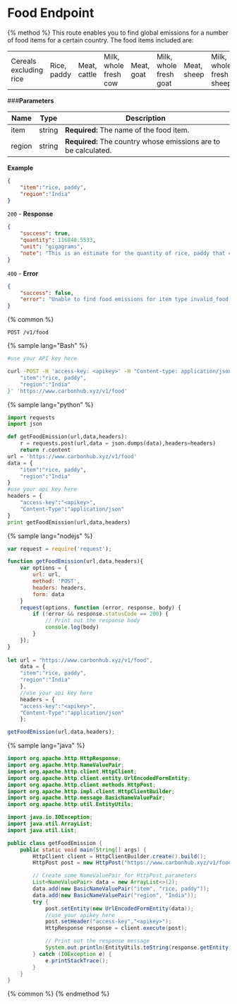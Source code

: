 # Food Endpoint

{% method %}
This route enables you to find global emissions for a number of food items for a certain country. The food items included are:

| | | | | | | | | | |
| - | - | - | - | - | - | - | - | - | - |
| Cereals excluding rice | Rice, paddy | Meat, cattle | Milk, whole fresh cow | Meat, goat | Milk, whole fresh goat | Meat, sheep | Milk, whole fresh sheep | Milk, whole fresh camel | Meat, chicken | Eggs, hen, in shell |

###**Parameters**

| Name        | Type           | Description  |
| ------------- |-------------| -----|
| item | string | **Required:** The name of the food item.|
| region    | string | **Required:** The country whose emissions are to be calculated. |
**Example**
```JSON
{
    "item":"rice, paddy",
    "region":"India"
}
```
`200` - **Response**
```JSON
{
    "success": true,
    "quantity": 116848.5533,
    "unit": "gigagrams",
    "note": "This is an estimate for the quantity of rice, paddy that could be the cause of emission provided."
}
```
`400` - **Error** 
```JSON
{
    "success": false,
    "error": "Unable to find food emissions for item type invalid_food in India"
}
```
{% common %}
```
POST /v1/food
```
{% sample lang="Bash" %}
```Bash
#use your API key here

curl -POST -H 'access-key: <apikey>' -H "Content-type: application/json" -d '{
    "item":"rice, paddy",
    "region":"India"
}' 'https://www.carbonhub.xyz/v1/food'
```
{% sample lang="python" %}
```Python
import requests
import json

def getFoodEmission(url,data,headers):
    r = requests.post(url,data = json.dumps(data),headers=headers)
    return r.content
url = 'https://www.carbonhub.xyz/v1/food'
data = {
    "item":"rice, paddy",
    "region":"India"
}
#use your api key here
headers = {
    "access-key":"<apikey>",
    "Content-Type":"application/json"
}
print getFoodEmission(url,data,headers)
```
{% sample lang="nodejs" %}
```javascript
var request = require('request');

function getFoodEmission(url,data,headers){
    var options = {
        url: url,
        method: 'POST',
        headers: headers,
        form: data
    }
    request(options, function (error, response, body) {
        if (!error && response.statusCode == 200) {
            // Print out the response body
            console.log(body)
        }
    });
}
    
let url = "https://www.carbonhub.xyz/v1/food",
    data = {
    "item":"rice, paddy",
    "region":"India"
    },
    //use your api key here
    headers = {
    "access-key":"<apikey>",
    "Content-Type":"application/json"
    };

getFoodEmission(url,data,headers); 
```
{% sample lang="java" %}
```Java
import org.apache.http.HttpResponse;
import org.apache.http.NameValuePair;
import org.apache.http.client.HttpClient;
import org.apache.http.client.entity.UrlEncodedFormEntity;
import org.apache.http.client.methods.HttpPost;
import org.apache.http.impl.client.HttpClientBuilder;
import org.apache.http.message.BasicNameValuePair;
import org.apache.http.util.EntityUtils;

import java.io.IOException;
import java.util.ArrayList;
import java.util.List;

public class getFoodEmission {
    public static void main(String[] args) {
        HttpClient client = HttpClientBuilder.create().build();
        HttpPost post = new HttpPost("https://www.carbonhub.xyz/v1/food");

        // Create some NameValuePair for HttpPost parameters
        List<NameValuePair> data = new ArrayList<>(2);
        data.add(new BasicNameValuePair("item", "rice, paddy"));
        data.add(new BasicNameValuePair("region", "India"));
        try {
            post.setEntity(new UrlEncodedFormEntity(data));
            //use your apikey here
            post.setHeader("access-key","<apikey>");
            HttpResponse response = client.execute(post);

            // Print out the response message
            System.out.println(EntityUtils.toString(response.getEntity()));
        } catch (IOException e) {
            e.printStackTrace();
        }
    }
}
```

{% common %}
{% endmethod %}